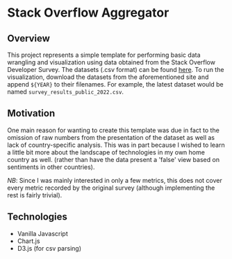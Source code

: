 # Stack Overflow Aggregator

## Overview

This project represents a simple template for performing basic data wrangling and visualization using data obtained from the Stack Overflow Developer Survey. The datasets (.csv format) can be found [here](https://insights.stackoverflow.com/survey/). To run the visualization, download the datasets from the aforementioned site and append `${YEAR}` to their filenames. For example, the latest dataset would be named `survey_results_public_2022.csv`.

## Motivation

One main reason for wanting to create this template was due in fact to the omission of raw numbers from the presentation of the dataset as well as lack of country-specific analysis. This was in part because I wished to learn a little bit more about the landscape of technologies in my own home country as well. (rather than have the data present a 'false' view based on sentiments in other countries).

_NB_: Since I was mainly interested in only a few metrics, this does not cover every metric recorded by the original survey (although implementing the rest is fairly trivial).

## Technologies

-   Vanilla Javascript
-   Chart.js
-   D3.js (for csv parsing)
